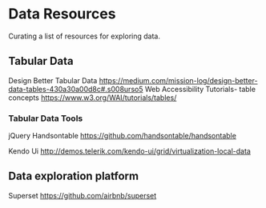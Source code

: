 # Data Resources

Curating a list of resources for exploring data.

## Tabular Data
Design Better Tabular Data https://medium.com/mission-log/design-better-data-tables-430a30a00d8c#.s008urso5
Web Accessibility Tutorials- table concepts https://www.w3.org/WAI/tutorials/tables/

### Tabular Data Tools

jQuery Handsontable https://github.com/handsontable/handsontable

Kendo Ui http://demos.telerik.com/kendo-ui/grid/virtualization-local-data

## Data exploration platform

Superset https://github.com/airbnb/superset
